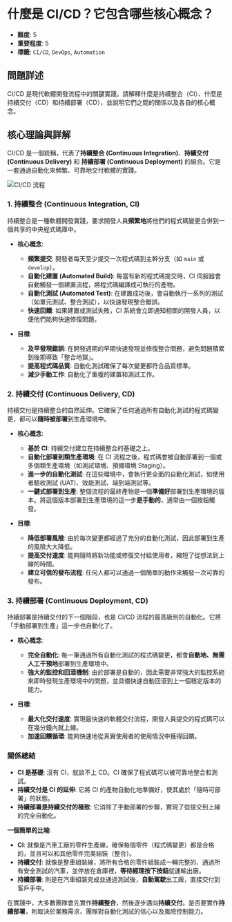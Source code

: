 # 什麼是 CI/CD？它包含哪些核心概念？

- **難度**: 5
- **重要程度**: 5
- **標籤**: `CI/CD`, `DevOps`, `Automation`

## 問題詳述

CI/CD 是現代軟體開發流程中的關鍵實踐。請解釋什麼是持續整合（CI）、什麼是持續交付（CD）和持續部署（CD），並說明它們之間的關係以及各自的核心概念。

## 核心理論與詳解

CI/CD 是一個統稱，代表了**持續整合 (Continuous Integration)**、**持續交付 (Continuous Delivery)** 和 **持續部署 (Continuous Deployment)** 的組合。它是一套通過自動化來頻繁、可靠地交付軟體的實踐。

![CI/CD 流程](https://i.imgur.com/3sL8i2p.png)

### 1. 持續整合 (Continuous Integration, CI)

持續整合是一種軟體開發實踐，要求開發人員**頻繁地**將他們的程式碼變更合併到一個共享的中央程式碼庫中。

- **核心概念**:
  - **頻繁提交**: 開發者每天至少提交一次程式碼到主幹分支（如 `main` 或 `develop`）。
  - **自動化建置 (Automated Build)**: 每當有新的程式碼提交時，CI 伺服器會自動觸發一個建置流程，將程式碼編譯成可執行的產物。
  - **自動化測試 (Automated Test)**: 在建置成功後，會自動執行一系列的測試（如單元測試、整合測試），以快速發現整合錯誤。
  - **快速回饋**: 如果建置或測試失敗，CI 系統會立即通知相關的開發人員，以便他們能夠快速修復問題。

- **目標**:
  - **及早發現錯誤**: 在開發週期的早期快速發現並修復整合問題，避免問題積累到後期導致「整合地獄」。
  - **提高程式碼品質**: 自動化測試確保了每次變更都符合品質標準。
  - **減少手動工作**: 自動化了重複的建置和測試工作。

### 2. 持續交付 (Continuous Delivery, CD)

持續交付是持續整合的自然延伸。它確保了任何通過所有自動化測試的程式碼變更，都可以**隨時被部署**到生產環境中。

- **核心概念**:
  - **基於 CI**: 持續交付建立在持續整合的基礎之上。
  - **自動化部署到類生產環境**: 在 CI 流程之後，程式碼會被自動部署到一個或多個類生產環境（如測試環境、預備環境 Staging）。
  - **進一步的自動化測試**: 在這些環境中，會執行更全面的自動化測試，如使用者驗收測試 (UAT)、效能測試、端到端測試等。
  - **一鍵式部署到生產**: 整個流程的最終產物是一個**準備好**部署到生產環境的版本。將這個版本部署到生產環境的這一步**是手動的**，通常由一個按鈕觸發。

- **目標**:
  - **降低部署風險**: 由於每次變更都經過了充分的自動化測試，因此部署到生產的風險大大降低。
  - **提高交付速度**: 能夠隨時將新功能或修復交付給使用者，縮短了從想法到上線的時間。
  - **建立可信的發布流程**: 任何人都可以通過一個簡單的動作來觸發一次可靠的發布。

### 3. 持續部署 (Continuous Deployment, CD)

持續部署是持續交付的下一個階段，也是 CI/CD 流程的最高級別的自動化。它將「手動部署到生產」這一步也自動化了。

- **核心概念**:
  - **完全自動化**: 每一筆通過所有自動化測試的程式碼變更，都會**自動地、無需人工干預地**部署到生產環境中。
  - **強大的監控和回滾機制**: 由於部署是自動的，因此需要非常強大的監控系統來即時發現生產環境中的問題，並具備快速自動回滾到上一個穩定版本的能力。

- **目標**:
  - **最大化交付速度**: 實現最快速的軟體交付流程，開發人員提交的程式碼可以在幾分鐘內就上線。
  - **加速回饋循環**: 能夠快速地從真實使用者的使用情況中獲得回饋。

### 關係總結

- **CI 是基礎**: 沒有 CI，就談不上 CD。CI 確保了程式碼可以被可靠地整合和測試。
- **持續交付是 CI 的延伸**: 它將 CI 的產物自動化地準備好，使其處於「隨時可部署」的狀態。
- **持續部署是持續交付的極致**: 它消除了手動部署的步驟，實現了從提交到上線的完全自動化。

**一個簡單的比喻**:

- **CI**: 就像是汽車工廠的零件生產線，確保每個零件（程式碼變更）都是合格的，並且可以和其他零件完美組裝（整合）。
- **持續交付**: 就像是整車組裝線，將所有合格的零件組裝成一輛完整的、通過所有安全測試的汽車，並停放在倉庫裡，**等待經理按下按鈕**就運輸出廠。
- **持續部署**: 則是在汽車組裝完成並通過測試後，**自動駕駛**出工廠，直接交付到客戶手中。

在實踐中，大多數團隊會先實作**持續整合**，然後逐步邁向**持續交付**。是否要實作**持續部署**，則取決於業務需求、團隊對自動化測試的信心以及風險控制能力。
